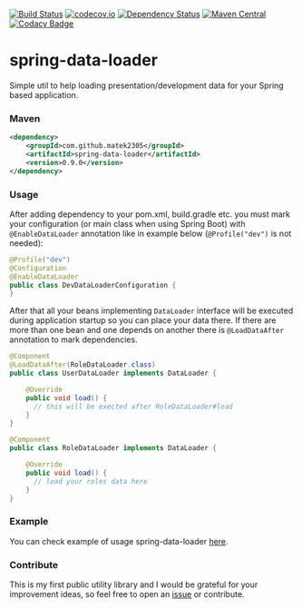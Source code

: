 [![Build Status](https://travis-ci.org/matek2305/spring-data-loader.svg?branch=master)](https://travis-ci.org/matek2305/spring-data-loader)
[![codecov.io](https://codecov.io/github/matek2305/spring-data-loader/coverage.svg?branch=master)](https://codecov.io/github/matek2305/spring-data-loader?branch=master)
[![Dependency Status](https://www.versioneye.com/user/projects/56b647c70a0ff5003b975aac/badge.svg)](https://www.versioneye.com/user/projects/56b647c70a0ff5003b975aac)
[![Maven Central](https://maven-badges.herokuapp.com/maven-central/com.github.matek2305/spring-data-loader/badge.svg)](https://maven-badges.herokuapp.com/maven-central/com.github.matek2305/spring-data-loader)
[![Codacy Badge](https://api.codacy.com/project/badge/grade/191dbbecd2f3428e9552a90d03bdb8c2)](https://www.codacy.com/app/matek2305/spring-data-loader)
# spring-data-loader

Simple util to help loading presentation/development data for your Spring based application.

### Maven

```xml
<dependency>
    <groupId>com.github.matek2305</groupId>
    <artifactId>spring-data-loader</artifactId>
    <version>0.9.0</version>
</dependency>
```

### Usage

After adding dependency to your pom.xml, build.gradle etc. you must mark your configuration (or main class when using Spring Boot) with ```@EnableDataLoader``` annotation like in example below (```@Profile("dev")``` is not needed):

```java
@Profile("dev")
@Configuration
@EnableDataLoader
public class DevDataLoaderConfiguration {
}
```

After that all your beans implementing ```DataLoader``` interface will be executed during application startup so you can place your data there. If there are more than one bean and one depends on another there is ```@LoadDataAfter``` annotation to mark dependencies.

```java
@Component
@LoadDataAfter(RoleDataLoader.class)
public class UserDataLoader implements DataLoader {

    @Override
    public void load() {
      // this will be exected after RoleDataLoader#load
    }
}

@Component
public class RoleDataLoader implements DataLoader {

    @Override
    public void load() {
      // load your roles data here
    }
}
```

### Example

You can check example of usage spring-data-loader [here](https://github.com/matek2305/pt-app).

### Contribute

This is my first public utility library and I would be grateful for your improvement ideas, so feel free to open an [issue](https://github.com/matek2305/spring-data-loader/issues) or contribute.
